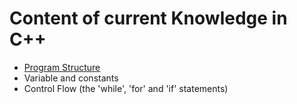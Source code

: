 # Content of current Knowledge in C++ 

- [Program Structure](https://github.com/dcoldeira/Cpp/blob/master/Learnings/Contents/Program_Structure.md)
- Variable and constants 
- Control Flow (the 'while', 'for' and 'if' statements)


